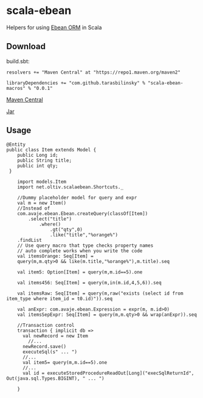 # scala-ebean
Helpers for using [Ebean ORM](http://ebean-orm.github.io) in Scala

## Download
 
 build.sbt:
 ```
 resolvers += "Maven Central" at "https://repo1.maven.org/maven2"
 
 libraryDependencies += "com.github.tarasbilinsky" % "scala-ebean-macros" % "0.0.1"
 ```
 
 [Maven Central](http://search.maven.org/#artifactdetails%7Ccom.github.tarasbilinsky%7Cscala-ebean-macros%7C0.0.1%7Cjar)
 
 [Jar](http://repo1.maven.org/maven2/com/github/tarasbilinsky/scala-ebean-macros/0.0.1/scala-ebean-macros-0.0.1.jar)
 
 
## Usage

```
@Entity 
public class Item extends Model {
    public Long id;
    public String title;
    public int qty;
 }
```

```
    import models.Item
    import net.oltiv.scalaebean.Shortcuts._

    //Dummy placeholder model for query and expr
    val m = new Item()
    //Instead of
    com.avaje.ebean.Ebean.createQuery(classOf[Item])
        .select("title")
            .where()
                .gt("qty",0)
                .like("title","%orange%")
    .findList
    // Use query macro that type checks property names
    // auto complete works when you write the code
    val itemsOrange: Seq[Item] = 
    query(m,m.qty>0 && like(m.title,"%orange%"),m.title).seq

    val item5: Option[Item] = query(m,m.id==5).one

    val items456: Seq[Item] = query(m,in(m.id,4,5,6)).seq

    val itemsRaw: Seq[Item] = query(m,raw("exists (select id from item_type where item_id = t0.id)")).seq

    val anExpr: com.avaje.ebean.Expression = expr(m, m.id>0)
    val itemsSepExpr: Seq[Item] = query(m,m.qty>0 && wrap(anExpr)).seq

    //Transaction control
    transaction { implicit db =>
      val newRecord = new Item
        //...
      newRecord.save()
      executeSql(s" ... ")
      //...
      val item5= query(m,m.id==5).one
      //...
      val id = executeStoredProcedureReadOut[Long]("execSqlReturnId", Out(java.sql.Types.BIGINT), " ... ")

    }

```
